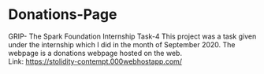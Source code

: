 # Donations-Page
GRIP- The Spark Foundation Internship Task-4
This project was a task given under the internship which I did in the month of September 2020. The webpage is a donations webpage hosted on the web. <br>
Link: https://stolidity-contempt.000webhostapp.com/
